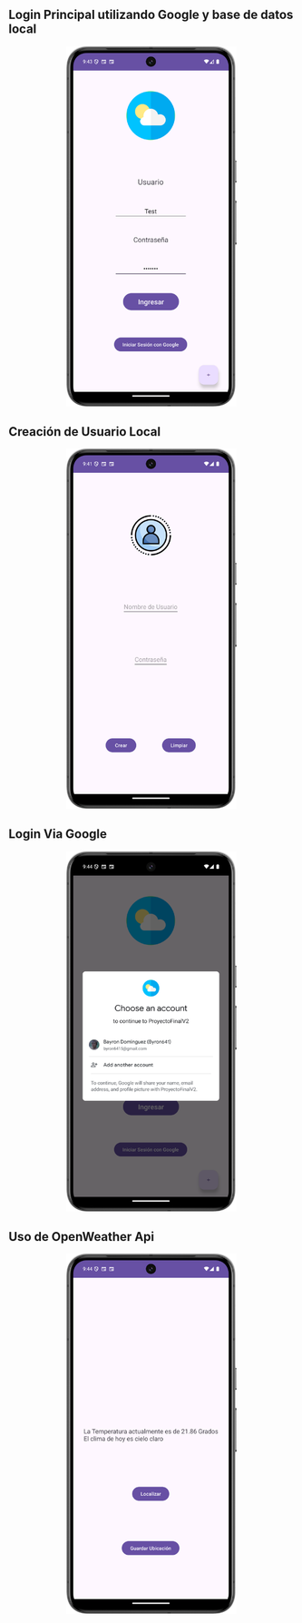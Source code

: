 <h2>Login Principal utilizando Google y base de datos local</h2>
<div style="text-align: center;">
  <img src="https://github.com/byron641/ProyectoFinalV2/blob/main/Screenshots/Login%20Proyecto%20Final%202.png" width="300"/>
</div>

<h2>Creación de Usuario Local</h2>
<div style="text-align: center;">
  <img src="https://github.com/byron641/ProyectoFinalV2/blob/main/Screenshots/Crear%20usuario%20Proyecto%20Final%202.png" width="300"/>
</div>

<h2>Login Via Google</h2>
<div style="text-align: center;">
  <img src="https://github.com/byron641/ProyectoFinalV2/blob/main/Screenshots/Login%20con%20Google%20Proyecto%20Final%202.png" width="300"/>
</div>

<h2>Uso de OpenWeather Api</h2>
<div style="text-align: center;">
  <img src="https://github.com/byron641/ProyectoFinalV2/blob/main/Screenshots/Uso%20de%20Api%20OpenWeather%20Proyecto%20Final%202.png" width="300"/>
</div>
